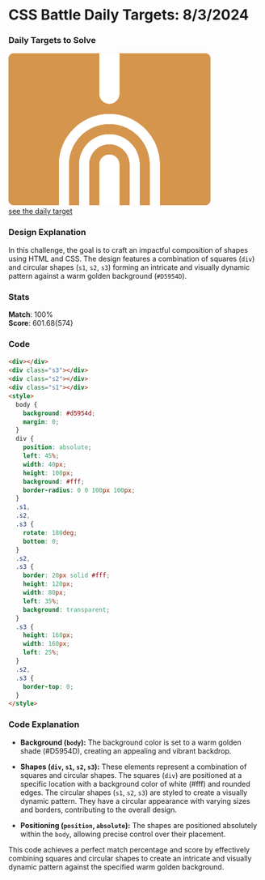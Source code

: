 # CSS Battle Daily Targets: 8/3/2024

### Daily Targets to Solve

![picture of daily target](./images/8.png)  
[see the daily target](https://cssbattle.dev/play/d2do5giUJ97UakikvOW6)

### Design Explanation

In this challenge, the goal is to craft an impactful composition of shapes using HTML and CSS. The design features a combination of squares (`div`) and circular shapes (`s1`, `s2`, `s3`) forming an intricate and visually dynamic pattern against a warm golden background (`#D5954D`).

### Stats

**Match**: 100%  
**Score**: 601.68{574}

### Code

```html
<div></div>
<div class="s3"></div>
<div class="s2"></div>
<div class="s1"></div>
<style>
  body {
    background: #d5954d;
    margin: 0;
  }
  div {
    position: absolute;
    left: 45%;
    width: 40px;
    height: 100px;
    background: #fff;
    border-radius: 0 0 100px 100px;
  }
  .s1,
  .s2,
  .s3 {
    rotate: 180deg;
    bottom: 0;
  }
  .s2,
  .s3 {
    border: 20px solid #fff;
    height: 120px;
    width: 80px;
    left: 35%;
    background: transparent;
  }
  .s3 {
    height: 160px;
    width: 160px;
    left: 25%;
  }
  .s2,
  .s3 {
    border-top: 0;
  }
</style>
```

### Code Explanation

- **Background (`body`):** The background color is set to a warm golden shade (#D5954D), creating an appealing and vibrant backdrop.

- **Shapes (`div`, `s1`, `s2`, `s3`):** These elements represent a combination of squares and circular shapes. The squares (`div`) are positioned at a specific location with a background color of white (#fff) and rounded edges. The circular shapes (`s1`, `s2`, `s3`) are styled to create a visually dynamic pattern. They have a circular appearance with varying sizes and borders, contributing to the overall design.

- **Positioning (`position`, `absolute`):** The shapes are positioned absolutely within the `body`, allowing precise control over their placement.

This code achieves a perfect match percentage and score by effectively combining squares and circular shapes to create an intricate and visually dynamic pattern against the specified warm golden background.
